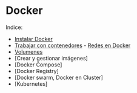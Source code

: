 # Docker

Indice:  
- [Instalar Docker](https://github.com/forraxa/docker/blob/master/funciones/funciones%20con%20parametros.md)   
- [Trabajar con contenedores](https://github.com/forraxa/Scala/blob/master/funciones/funci%C3%B3n%20con%20par%C3%A1metros%20opcionales.md)  - [Redes en Docker](https://github.com/forraxa/Scala/blob/master/funciones/funci%C3%B3n%20con%20tipo%20de%20retorno%20opcional.md)   
- [Volumenes](https://github.com/forraxa/Scala/blob/master/funciones/funci%C3%B3n%20con%20par%C3%A1metro%20impl%C3%ADcito.md)    
- [Crear y gestionar imágenes]    
- [Docker Compose]    
- [Docker Registry]  
- [Docker swarm, Docker en Cluster]  
- [Kubernetes]  
